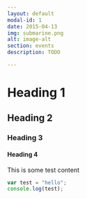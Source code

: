 ```yaml
---
layout: default
modal-id: 1
date: 2015-04-13
img: submarine.png
alt: image-alt
section: events
description: TODO

---
```


# Heading 1

## Heading 2

### Heading 3

#### Heading 4

This is some test content

```javascript
var test = "hello";
console.log(test);
```
